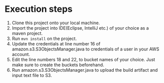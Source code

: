# Execution steps

1. Clone this project onto your local machine.
2. Import the project into IDE(Eclipse, IntelliJ etc.) of your choice as a maven project.
3. Run `mvn install` on the project.
4. Update the credentials at line number 16 of amazon.s3.S3ObjectsManager.java to credentials of a user in your AWS account.
5. Edit the line numbers 18 and 22, to bucket names of your choice. Just make sure to create the buckets beforehand.
6. Run amazon.s3.S3ObjectsManager.java to upload the build artifact and input text file to S3.
